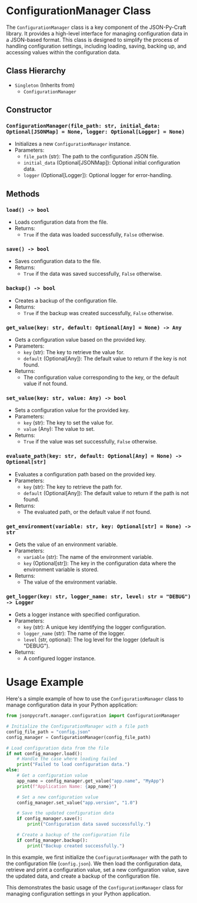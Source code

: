 # ConfigurationManager Class

The `ConfigurationManager` class is a key component of the JSON-Py-Craft library. It provides a high-level interface for managing configuration data in a JSON-based format. This class is designed to simplify the process of handling configuration settings, including loading, saving, backing up, and accessing values within the configuration data.

## Class Hierarchy

- `Singleton` (Inherits from)
  - `ConfigurationManager`

## Constructor

### `ConfigurationManager(file_path: str, initial_data: Optional[JSONMap] = None, logger: Optional[Logger] = None)`

- Initializes a new `ConfigurationManager` instance.
- Parameters:
  - `file_path` (str): The path to the configuration JSON file.
  - `initial_data` (Optional[JSONMap]): Optional initial configuration data.
  - `logger` (Optional[Logger]): Optional logger for error-handling.

## Methods

### `load() -> bool`

- Loads configuration data from the file.
- Returns:
  - `True` if the data was loaded successfully, `False` otherwise.

### `save() -> bool`

- Saves configuration data to the file.
- Returns:
  - `True` if the data was saved successfully, `False` otherwise.

### `backup() -> bool`

- Creates a backup of the configuration file.
- Returns:
  - `True` if the backup was created successfully, `False` otherwise.

### `get_value(key: str, default: Optional[Any] = None) -> Any`

- Gets a configuration value based on the provided key.
- Parameters:
  - `key` (str): The key to retrieve the value for.
  - `default` (Optional[Any]): The default value to return if the key is not found.
- Returns:
  - The configuration value corresponding to the key, or the default value if not found.

### `set_value(key: str, value: Any) -> bool`

- Sets a configuration value for the provided key.
- Parameters:
  - `key` (str): The key to set the value for.
  - `value` (Any): The value to set.
- Returns:
  - `True` if the value was set successfully, `False` otherwise.

### `evaluate_path(key: str, default: Optional[Any] = None) -> Optional[str]`

- Evaluates a configuration path based on the provided key.
- Parameters:
  - `key` (str): The key to retrieve the path for.
  - `default` (Optional[Any]): The default value to return if the path is not found.
- Returns:
  - The evaluated path, or the default value if not found.

### `get_environment(variable: str, key: Optional[str] = None) -> str`

- Gets the value of an environment variable.
- Parameters:
  - `variable` (str): The name of the environment variable.
  - `key` (Optional[str]): The key in the configuration data where the environment variable is stored.
- Returns:
  - The value of the environment variable.

### `get_logger(key: str, logger_name: str, level: str = "DEBUG") -> Logger`

- Gets a logger instance with specified configuration.
- Parameters:
  - `key` (str): A unique key identifying the logger configuration.
  - `logger_name` (str): The name of the logger.
  - `level` (str, optional): The log level for the logger (default is "DEBUG").
- Returns:
  - A configured logger instance.

# Usage Example

Here's a simple example of how to use the `ConfigurationManager` class to manage configuration data in your Python application:

```python
from jsonpycraft.manager.configuration import ConfigurationManager

# Initialize the ConfigurationManager with a file path
config_file_path = "config.json"
config_manager = ConfigurationManager(config_file_path)

# Load configuration data from the file
if not config_manager.load():
    # Handle the case where loading failed
    print("Failed to load configuration data.")
else:
    # Get a configuration value
    app_name = config_manager.get_value("app.name", "MyApp")
    print(f"Application Name: {app_name}")

    # Set a new configuration value
    config_manager.set_value("app.version", "1.0")

    # Save the updated configuration data
    if config_manager.save():
        print("Configuration data saved successfully.")

    # Create a backup of the configuration file
    if config_manager.backup():
        print("Backup created successfully.")
```

In this example, we first initialize the `ConfigurationManager` with the path to the configuration file (`config.json`). We then load the configuration data, retrieve and print a configuration value, set a new configuration value, save the updated data, and create a backup of the configuration file.

This demonstrates the basic usage of the `ConfigurationManager` class for managing configuration settings in your Python application.

